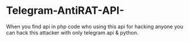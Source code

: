 # Telegram-AntiRAT-API-
When you find api in php code who using this api for hacking anyone you can hack this attacker with only telegram api &amp; python.

